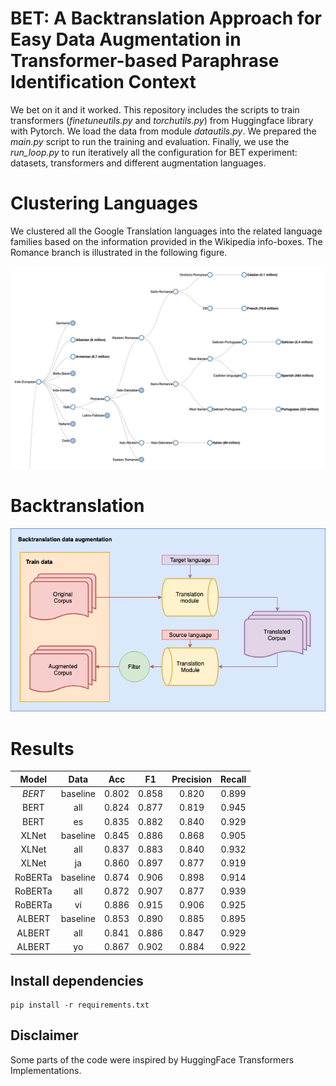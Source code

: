 # BET: A Backtranslation Approach for Easy Data Augmentation in Transformer-based Paraphrase Identification Context

We bet on it and it worked. This repository includes the scripts to train transformers (_finetuneutils.py_ and _torchutils.py_) from Huggingface library with Pytorch.
We load the data from module _datautils.py_. We prepared the _main.py_ script to run the training and evaluation.
Finally, we use the _run_loop.py_ to run iteratively all the configuration for BET experiment:
datasets, transformers and different augmentation languages.

# Clustering Languages 

We clustered all the Google Translation languages into the related language families based on the information provided in the Wikipedia info-boxes. The Romance branch is illustrated in the following figure.

![Romance Languages](img/language_family_tree.png) 


# Backtranslation
![backtranslation data augmentation scheme](img/aug_data.png) 


# Results

|  Model  |   Data   |  Acc  |   F1  | Precision | Recall |
|:-------:|:--------:|:-----:|:-----:|:---------:|:------:|
|   *BERT*  | baseline | 0.802 | 0.858 |   0.820   |  0.899 |
|   BERT  |    all   | 0.824 | 0.877 |   0.819   |  0.945 |
|   BERT  |    es    | 0.835 | 0.882 |   0.840   |  0.929 |
|  XLNet  | baseline | 0.845 | 0.886 |   0.868   |  0.905 |
|  XLNet  |    all   | 0.837 | 0.883 |   0.840   |  0.932 |
|  XLNet  |    ja    | 0.860 | 0.897 |   0.877   |  0.919 |
| RoBERTa | baseline | 0.874 | 0.906 |   0.898   |  0.914 |
| RoBERTa |    all   | 0.872 | 0.907 |   0.877   |  0.939 |
| RoBERTa |    vi    | 0.886 | 0.915 |   0.906   |  0.925 |
|  ALBERT | baseline | 0.853 | 0.890 |   0.885   |  0.895 |
|  ALBERT |    all   | 0.841 | 0.886 |   0.847   |  0.929 |
|  ALBERT |    yo    | 0.867 | 0.902 |   0.884   |  0.922 |



## Install dependencies

    pip install -r requirements.txt

## Disclaimer

Some parts of the code were inspired by HuggingFace Transformers Implementations.
